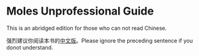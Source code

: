 #	Moles Unprofessional Guide

This is an abridged edition for those who can not read Chinese.

强烈建议你阅读本书的[中文版](../zh-cn/)。Please ignore the preceding sentence if you donot understand.
